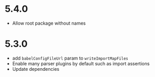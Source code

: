 # 5.4.0

- Allow root package without names

# 5.3.0

- add `babelConfigFileUrl` param to `writeImportMapFiles`
- Enable many parser plugins by default such as import assertions
- Update dependencies
